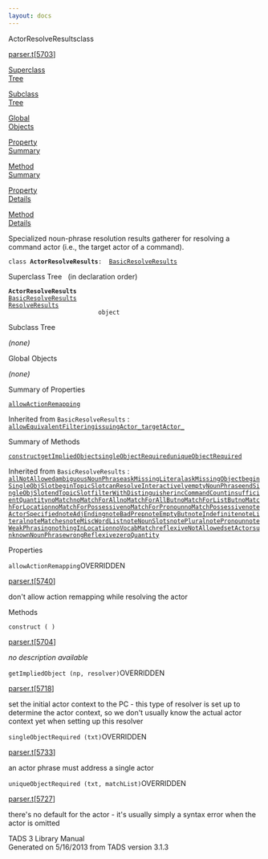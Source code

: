 ```yaml
---
layout: docs
---
```

<span class="title">ActorResolveResults</span><span class="type">class</span>

[parser.t](../file/parser.t.html)\[[5703](../source/parser.t.html#5703)\]

[Superclass  
Tree](#_SuperClassTree_)

[Subclass  
Tree](#_SubClassTree_)

[Global  
Objects](#_ObjectSummary_)

[Property  
Summary](#_PropSummary_)

[Method  
Summary](#_MethodSummary_)

[Property  
Details](#_Properties_)

[Method  
Details](#_Methods_)



Specialized noun-phrase resolution results gatherer for resolving a
command actor (i.e., the target actor of a command).

`class `**`ActorResolveResults`**` :   `[`BasicResolveResults`](../object/BasicResolveResults.html)



<span id="_SuperClassTree_"></span>



<span class="hdln">Superclass Tree</span>   (in declaration order)



**`ActorResolveResults`**  
[`BasicResolveResults`](../object/BasicResolveResults.html)  
[`ResolveResults`](../object/ResolveResults.html)  
`                         object`  
<span id="_SubClassTree_"></span>



<span class="hdln">Subclass Tree</span>  



*(none)* <span id="_ObjectSummary_"></span>



<span class="hdln">Global Objects</span>  



*(none)* <span id="_PropSummary_"></span>



<span class="hdln">Summary of Properties</span>  



[`allowActionRemapping`](#allowActionRemapping)

Inherited from `BasicResolveResults` :  
[`allowEquivalentFiltering`](../object/BasicResolveResults.html#allowEquivalentFiltering)[`issuingActor_`](../object/BasicResolveResults.html#issuingActor_)[`targetActor_`](../object/BasicResolveResults.html#targetActor_)



<span id="_MethodSummary_"></span>



<span class="hdln">Summary of Methods</span>  



[`construct`](#construct)[`getImpliedObject`](#getImpliedObject)[`singleObjectRequired`](#singleObjectRequired)[`uniqueObjectRequired`](#uniqueObjectRequired)

Inherited from `BasicResolveResults` :  
[`allNotAllowed`](../object/BasicResolveResults.html#allNotAllowed)[`ambiguousNounPhrase`](../object/BasicResolveResults.html#ambiguousNounPhrase)[`askMissingLiteral`](../object/BasicResolveResults.html#askMissingLiteral)[`askMissingObject`](../object/BasicResolveResults.html#askMissingObject)[`beginSingleObjSlot`](../object/BasicResolveResults.html#beginSingleObjSlot)[`beginTopicSlot`](../object/BasicResolveResults.html#beginTopicSlot)[`canResolveInteractively`](../object/BasicResolveResults.html#canResolveInteractively)[`emptyNounPhrase`](../object/BasicResolveResults.html#emptyNounPhrase)[`endSingleObjSlot`](../object/BasicResolveResults.html#endSingleObjSlot)[`endTopicSlot`](../object/BasicResolveResults.html#endTopicSlot)[`filterWithDistinguisher`](../object/BasicResolveResults.html#filterWithDistinguisher)[`incCommandCount`](../object/BasicResolveResults.html#incCommandCount)[`insufficientQuantity`](../object/BasicResolveResults.html#insufficientQuantity)[`noMatch`](../object/BasicResolveResults.html#noMatch)[`noMatchForAll`](../object/BasicResolveResults.html#noMatchForAll)[`noMatchForAllBut`](../object/BasicResolveResults.html#noMatchForAllBut)[`noMatchForListBut`](../object/BasicResolveResults.html#noMatchForListBut)[`noMatchForLocation`](../object/BasicResolveResults.html#noMatchForLocation)[`noMatchForPossessive`](../object/BasicResolveResults.html#noMatchForPossessive)[`noMatchForPronoun`](../object/BasicResolveResults.html#noMatchForPronoun)[`noMatchPossessive`](../object/BasicResolveResults.html#noMatchPossessive)[`noteActorSpecified`](../object/BasicResolveResults.html#noteActorSpecified)[`noteAdjEnding`](../object/BasicResolveResults.html#noteAdjEnding)[`noteBadPrep`](../object/BasicResolveResults.html#noteBadPrep)[`noteEmptyBut`](../object/BasicResolveResults.html#noteEmptyBut)[`noteIndefinite`](../object/BasicResolveResults.html#noteIndefinite)[`noteLiteral`](../object/BasicResolveResults.html#noteLiteral)[`noteMatches`](../object/BasicResolveResults.html#noteMatches)[`noteMiscWordList`](../object/BasicResolveResults.html#noteMiscWordList)[`noteNounSlots`](../object/BasicResolveResults.html#noteNounSlots)[`notePlural`](../object/BasicResolveResults.html#notePlural)[`notePronoun`](../object/BasicResolveResults.html#notePronoun)[`noteWeakPhrasing`](../object/BasicResolveResults.html#noteWeakPhrasing)[`nothingInLocation`](../object/BasicResolveResults.html#nothingInLocation)[`noVocabMatch`](../object/BasicResolveResults.html#noVocabMatch)[`reflexiveNotAllowed`](../object/BasicResolveResults.html#reflexiveNotAllowed)[`setActors`](../object/BasicResolveResults.html#setActors)[`unknownNounPhrase`](../object/BasicResolveResults.html#unknownNounPhrase)[`wrongReflexive`](../object/BasicResolveResults.html#wrongReflexive)[`zeroQuantity`](../object/BasicResolveResults.html#zeroQuantity)



<span id="_Properties_"></span>



<span class="hdln">Properties</span>  



<span id="allowActionRemapping"></span>

`allowActionRemapping`<span class="rem">OVERRIDDEN</span>

[parser.t](../file/parser.t.html)\[[5740](../source/parser.t.html#5740)\]



don't allow action remapping while resolving the actor



<span id="_Methods_"></span>



<span class="hdln">Methods</span>  



<span id="construct"></span>

`construct ( )`

[parser.t](../file/parser.t.html)\[[5704](../source/parser.t.html#5704)\]



*no description available*



<span id="getImpliedObject"></span>

`getImpliedObject (np, resolver)`<span class="rem">OVERRIDDEN</span>

[parser.t](../file/parser.t.html)\[[5718](../source/parser.t.html#5718)\]



set the initial actor context to the PC - this type of resolver is set
up to determine the actor context, so we don't usually know the actual
actor context yet when setting up this resolver



<span id="singleObjectRequired"></span>

`singleObjectRequired (txt)`<span class="rem">OVERRIDDEN</span>

[parser.t](../file/parser.t.html)\[[5733](../source/parser.t.html#5733)\]



an actor phrase must address a single actor



<span id="uniqueObjectRequired"></span>

`uniqueObjectRequired (txt, matchList)`<span class="rem">OVERRIDDEN</span>

[parser.t](../file/parser.t.html)\[[5727](../source/parser.t.html#5727)\]



there's no default for the actor - it's usually simply a syntax error
when the actor is omitted





TADS 3 Library Manual  
Generated on 5/16/2013 from TADS version 3.1.3


